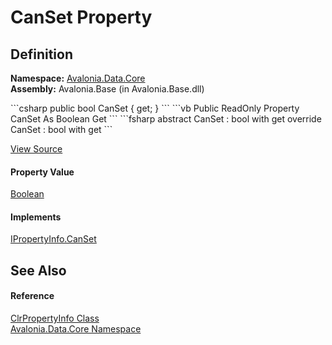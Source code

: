 # CanSet Property




## Definition
**Namespace:** <a href="N_Avalonia_Data_Core">Avalonia.Data.Core</a>  
**Assembly:** Avalonia.Base (in Avalonia.Base.dll)

<Tabs groupId="api-code-preview">
<TabItem value="csharp" label="C#">
```csharp
public bool CanSet { get; }
```
</TabItem>
<TabItem value="vb" label="VB">
```vb
Public ReadOnly Property CanSet As Boolean
	Get
```
</TabItem>
<TabItem value="fsharp" label="F#">
```fsharp
abstract CanSet : bool with get
override CanSet : bool with get
```
</TabItem>
</Tabs>



<a href="https://github.com/AvaloniaUI/Avalonia/tree/master/src/Avalonia.Base/Data/Core/ClrPropertyInfo.cs#L36" title="View the source code">View Source</a>



#### Property Value
<a href="https://learn.microsoft.com/dotnet/api/system.boolean" target="_blank" rel="noopener noreferrer">Boolean</a>

#### Implements
<a href="P_Avalonia_Data_Core_IPropertyInfo_CanSet">IPropertyInfo.CanSet</a>  


## See Also


#### Reference
<a href="T_Avalonia_Data_Core_ClrPropertyInfo">ClrPropertyInfo Class</a>  
<a href="N_Avalonia_Data_Core">Avalonia.Data.Core Namespace</a>  

